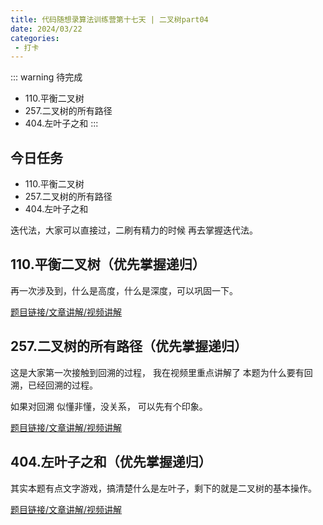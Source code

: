 ```yaml
---
title: 代码随想录算法训练营第十七天 | 二叉树part04
date: 2024/03/22
categories:
 - 打卡
---
```

::: warning 待完成
- 110.平衡二叉树 
- 257.二叉树的所有路径 
- 404.左叶子之和 
:::

## 今日任务
- 110.平衡二叉树 
- 257.二叉树的所有路径 
- 404.左叶子之和 

迭代法，大家可以直接过，二刷有精力的时候 再去掌握迭代法。

## 110.平衡二叉树（优先掌握递归）
再一次涉及到，什么是高度，什么是深度，可以巩固一下。

[题目链接/文章讲解/视频讲解](https://programmercarl.com/0110.%E5%B9%B3%E8%A1%A1%E4%BA%8C%E5%8F%89%E6%A0%91.html)

## 257.二叉树的所有路径（优先掌握递归）  
这是大家第一次接触到回溯的过程， 我在视频里重点讲解了 本题为什么要有回溯，已经回溯的过程。 

如果对回溯 似懂非懂，没关系， 可以先有个印象。 

[题目链接/文章讲解/视频讲解](https://programmercarl.com/0257.%E4%BA%8C%E5%8F%89%E6%A0%91%E7%9A%84%E6%89%80%E6%9C%89%E8%B7%AF%E5%BE%84.html)

## 404.左叶子之和（优先掌握递归）
其实本题有点文字游戏，搞清楚什么是左叶子，剩下的就是二叉树的基本操作。 

[题目链接/文章讲解/视频讲解](https://programmercarl.com/0404.%E5%B7%A6%E5%8F%B6%E5%AD%90%E4%B9%8B%E5%92%8C.html)
